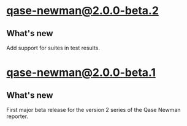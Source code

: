 # qase-newman@2.0.0-beta.2

## What's new

Add support for suites in test results. 

# qase-newman@2.0.0-beta.1

## What's new

First major beta release for the version 2 series of the Qase Newman reporter.
